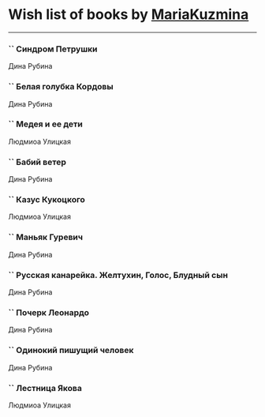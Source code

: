 # Wish list of books by [MariaKuzmina](http://vk.com/id29830911)
---

### `` Синдром Петрушки
Дина Рубина

### `` Белая голубка Кордовы
Дина Рубина

### `` Медея и ее дети
Людмиоа Улицкая

### `` Бабий ветер
Дина Рубина

### `` Казус Кукоцкого
Людмиоа Улицкая

### `` Маньяк Гуревич
Дина Рубина

### `` Русская канарейка. Желтухин, Голос, Блудный сын
Дина Рубина

### `` Почерк Леонардо
Дина Рубина

### `` Одинокий пишущий человек
Дина Рубина

### `` Лестница Якова
Людмиоа Улицкая

